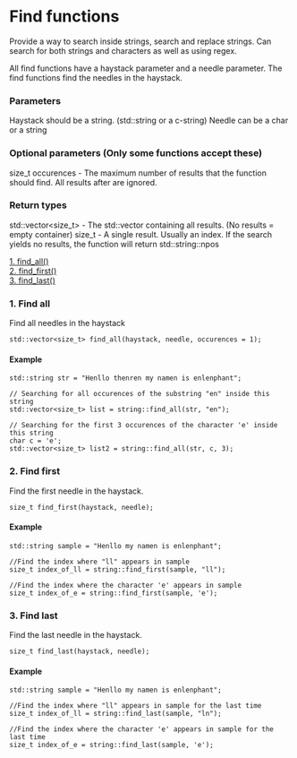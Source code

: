 # Find functions
Provide a way to search inside strings, search and replace strings. 
Can search for both strings and characters as well as using regex.

All find functions have a haystack parameter and a needle parameter. The find functions find the needles in the haystack.

### Parameters
Haystack should be a string. (std::string or a c-string)
Needle can be a char or a string

### Optional parameters (Only some functions accept these)
size_t occurences - The maximum number of results that the function should find. All results after are ignored.

### Return types
std::vector<size_t> - The std::vector containing all results. (No results = empty container)
size_t - A single result. Usually an index. If the search yields no results, the function will return std::string::npos

[1. find_all()](https://github.com/Oshanath/string/blob/main/docs/find.md#find-all)<br>
[2. find_first()](https://github.com/Oshanath/string/blob/main/docs/find.md#2-find-first)<br>
[3. find_last()](https://github.com/Oshanath/string/blob/main/docs/find.md#3-find-last)

### 1. Find all
Find all needles in the haystack
```
std::vector<size_t> find_all(haystack, needle, occurences = 1);
```
#### Example
```
std::string str = "Henllo thenren my namen is enlenphant";

// Searching for all occurences of the substring "en" inside this string
std::vector<size_t> list = string::find_all(str, "en");

// Searching for the first 3 occurences of the character 'e' inside this string
char c = 'e';
std::vector<size_t> list2 = string::find_all(str, c, 3);
```
### 2. Find first
Find the first needle in the haystack.

```
size_t find_first(haystack, needle);
```
#### Example
```
std::string sample = "Henllo my namen is enlenphant";
    
//Find the index where "ll" appears in sample
size_t index_of_ll = string::find_first(sample, "ll");

//Find the index where the character 'e' appears in sample
size_t index_of_e = string::find_first(sample, 'e');
```

### 3. Find last
Find the last needle in the haystack.

```
size_t find_last(haystack, needle);
```
#### Example
```
std::string sample = "Henllo my namen is enlenphant";
    
//Find the index where "ll" appears in sample for the last time
size_t index_of_ll = string::find_last(sample, "ln");

//Find the index where the character 'e' appears in sample for the last time
size_t index_of_e = string::find_last(sample, 'e');
```
